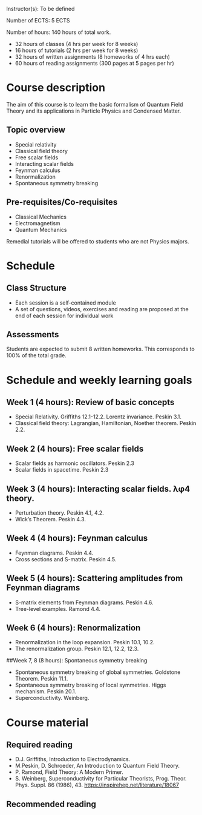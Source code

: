 Instructor(s): To be defined

Number of ECTS: 5 ECTS

Number of hours: 140 hours of total work.
* 32 hours of classes (4 hrs per week for 8 weeks)
* 16 hours of tutorials (2 hrs per week for 8 weeks)
* 32 hours of written assignments (8 homeworks of 4 hrs each)
* 60 hours of reading assignments (300 pages at 5 pages per hr)

# Course description
The aim of this course is to learn the basic formalism of Quantum Field Theory and its applications in Particle Physics and Condensed Matter. 

## Topic overview
* Special relativity
* Classical field theory
* Free scalar fields
* Interacting scalar fields
* Feynman calculus
* Renormalization
* Spontaneous symmetry breaking

## Pre-requisites/Co-requisites
* Classical Mechanics
* Electromagnetism
* Quantum Mechanics

Remedial tutorials will be offered to students who are not Physics majors. 

# Schedule

## Class Structure
* Each session is a self-contained module
* A set of questions, videos, exercises and reading are proposed at the end of each session for individual work

## Assessments
Students are expected to submit 8 written homeworks. This corresponds to 100% of the total grade.

# Schedule and weekly learning goals 

## Week 1 (4 hours): Review of basic concepts
* Special Relativity. Griffiths 12.1-12.2. Lorentz invariance. Peskin 3.1.
* Classical field theory: Lagrangian, Hamiltonian, Noether theorem. Peskin 2.2.

## Week 2 (4 hours): Free scalar fields
* Scalar fields as harmonic oscillators. Peskin 2.3
* Scalar fields in spacetime. Peskin 2.3

## Week 3 (4 hours): Interacting scalar fields. λφ4  theory. 
* Perturbation theory. Peskin 4.1, 4.2.
* Wick’s Theorem. Peskin 4.3.

## Week 4 (4 hours): Feynman calculus
* Feynman diagrams. Peskin 4.4.
* Cross sections and S-matrix. Peskin 4.5.

## Week 5 (4 hours): Scattering amplitudes from Feynman diagrams
* S-matrix elements from Feynman diagrams. Peskin 4.6.
* Tree-level examples. Ramond 4.4.

## Week 6 (4 hours): Renormalization
* Renormalization in the loop expansion. Peskin 10.1, 10.2.
* The renormalization group. Peskin 12.1, 12.2, 12.3.

##Week 7, 8 (8 hours): Spontaneous symmetry breaking
* Spontaneous symmetry breaking of global symmetries. Goldstone Theorem. Peskin 11.1.
* Spontaneous symmetry breaking of local symmetries. Higgs mechanism. Peskin 20.1.
* Superconductivity. Weinberg.

# Course material

## Required reading

* D.J. Griffiths, Introduction to Electrodynamics.
* M.Peskin, D. Schroeder, An Introduction to Quantum Field Theory.
* P. Ramond, Field Theory: A Modern Primer.
* S. Weinberg, Superconductivity for Particular Theorists, Prog. Theor. Phys. Suppl. 86 (1986), 43. https://inspirehep.net/literature/18067


## Recommended reading
